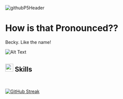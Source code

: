 <!--## ![github-header-image](https://github.com/user-attachments/assets/0b8571fb-e48e-4f5f-9a12-c49ecaa4de2d)-->

![githubP5Header](https://github.com/user-attachments/assets/e2272022-edb2-4faf-93d2-7438fe782ef5)


# How is that Pronounced??

Becky. Like the name!

<!--
**m-beke/m-beke** is a ✨ _special_ ✨ repository because its `README.md` (this file) appears on your GitHub profile.

Here are some ideas to get you started:

- 🔭 I’m currently working on ...
- 🌱 I’m currently learning ...
- 👯 I’m looking to collaborate on ...
- 🤔 I’m looking for help with ...
- 💬 Ask me about ...
- 📫 How to reach me: ...
- 😄 Pronouns: ...
- ⚡ Fun fact: ...
-->
![Alt Text](https://i.giphy.com/media/v1.Y2lkPTc5MGI3NjExbW5lOXFjNWE1aHFoM2Rzbnd6eXJzcXJieHk0NmxlbTNqYjl5ZmZubCZlcD12MV9pbnRlcm5hbF9naWZfYnlfaWQmY3Q9cw/UNOX4x1R71hnOqtsXp/giphy.gif)

## <img src="https://media2.giphy.com/media/QssGEmpkyEOhBCb7e1/giphy.gif?cid=ecf05e47a0n3gi1bfqntqmob8g9aid1oyj2wr3ds3mg700bl&rid=giphy.gif" width ="25"><b> Skills</b>
<br>

[![GitHub Streak](https://github-readme-streak-stats.herokuapp.com?user=m-beke&theme=elegant&border_radius=5&exclude_days=Sun%2CSat&card_width=500&card_height=200&background=45%2C191970%2C5473D1&ring=FFB7C5&fire=FFB7C5&stroke=EDEAE0&sideNums=EDEAE0&currStreakLabel=FFB7C5&currStreakNum=EDEAE0&sideLabels=FFB7C5&dates=EDEAE0&excludeDaysLabel=EB545400&border=EDEAE0)](https://git.io/streak-stats)






